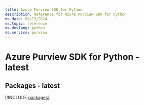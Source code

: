 ```yaml
---
title: Azure Purview SDK for Python
description: Reference for Azure Purview SDK for Python
ms.date: 09/13/2024
ms.topic: reference
ms.devlang: python
ms.service: purview
---
```

# Azure Purview SDK for Python - latest
## Packages - latest
[!INCLUDE [packages](purview-index.md)]